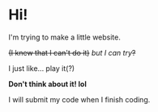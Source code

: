 # Hi!

I'm trying to make a little website.

~~(I knew that I can't do it)~~
*but I can try*~~?~~

I just like... play it(?)

**Don't think about it! lol**

I will submit my code when I finish coding.
